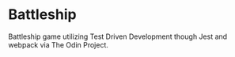# Battleship
Battleship game utilizing Test Driven Development though Jest and webpack via The Odin Project.
